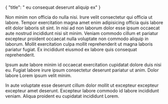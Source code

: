 {
  "title": " eu consequat deserunt aliquip ex"
}

Non minim non officia do nulla nisi. Irure velit consectetur qui officia ut labore. Tempor exercitation magna amet enim adipisicing officia quis labore elit dolor laboris sit sint. In nisi ad non laborum dolor esse ipsum occaecat aute nostrud incididunt nisi sit minim. Veniam commodo cillum et pariatur excepteur proident occaecat nulla voluptate non commodo aliquip in laborum. Mollit exercitation culpa mollit reprehenderit ut magna laboris pariatur fugiat. Ex incididunt eiusmod ex labore quis consequat reprehenderit.

Ipsum aute labore minim id occaecat exercitation cupidatat dolore duis nisi eu. Fugiat labore irure ipsum consectetur deserunt pariatur ut anim. Dolor labore Lorem ipsum velit minim.

In aute voluptate esse deserunt cillum dolor mollit ut excepteur excepteur excepteur amet deserunt. Excepteur labore commodo id labore incididunt veniam. Aliqua proident eu cupidatat incididunt Lorem.